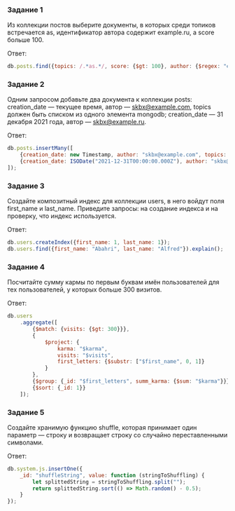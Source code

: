 ### Задание 1

Из коллекции постов выберите документы, в которых среди топиков встречается as,
идентификатор автора содержит example.ru, а score больше 100.

Ответ:

```javascript
db.posts.find({topics: /.*as.*/, score: {$gt: 100}, author: {$regex: "example.ru"}});
```

### Задание 2

Одним запросом добавьте два документа к коллекции posts:
creation_date — текущее время, автор — skbx@example.com, topics должен быть списком из одного элемента mongodb;
creation_date — 31 декабря 2021 года, автор — skbx@example.ru.

Ответ:

```javascript
db.posts.insertMany([
    {creation_date: new Timestamp, author: "skbx@example.com", topics: ["mongodb"]},
    {creation_date: ISODate("2021-12-31T00:00:00.000Z"), author: "skbx@example.com"}
]);
```

### Задание 3

Создайте композитный индекс для коллекции users, в него войдут поля first_name и last_name.
Приведите запросы: на создание индекса и на проверку, что индекс используется.

Ответ:

```javascript
db.users.createIndex({first_name: 1, last_name: 1});
db.users.find({first_name: "Abahri", last_name: "Alfred"}).explain();
```

### Задание 4

Посчитайте сумму кармы по первым буквам имён пользователей для тех пользователей, у которых больше 300 визитов.

Ответ:

```javascript
db.users
    .aggregate([
        {$match: {visits: {$gt: 300}}},
        {
            $project: {
                karma: "$karma",
                visits: "$visits",
                first_letters: {$substr: ["$first_name", 0, 1]}
            }
        },
        {$group: {_id: "$first_letters", summ_karma: {$sum: "$karma"}}},
        {$sort: {_id: 1}}
    ]);
```

### Задание 5

Создайте хранимую функцию shuffle,
которая принимает один параметр — строку и возвращает строку со случайно переставленными символами.

Ответ:

```javascript
db.system.js.insertOne({
    _id: "shuffleString", value: function (stringToShuffling) {
        let splittedString = stringToShuffling.split("");
        return splittedString.sort(() => Math.random() - 0.5);
    }
});
```
